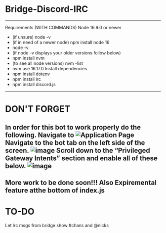 # Bridge-Discord-IRC
-----------------------------------
Requirements (WITH COMMANDS)
Node 16.9.0 or newer 
  - (if unsure) node -v
  - (if in need of a newer node) npm install node 16
  - node -v
  - (if node -v displays your older versions follow below)
  - npm install nvm
  - (to see all node versions) nvm -list
  - nvm use 16.17.0
Install dependencies
  - npm install dotenv
  - npm install irc
  - npm install discord.js
------------------------------------
# DON'T FORGET
In order for this bot to work properly do the following.
Navigate to ![Application Page](https://discord.com/developers/applications)
Navigate to the bot tab on the left side of the screen.
![image](https://user-images.githubusercontent.com/57972505/189520046-7dcb0a7d-a82f-4425-b147-b15e715a0e73.png)
Scroll down to the “Privileged Gateway Intents” section and enable all of these below.
![image](https://user-images.githubusercontent.com/57972505/189520000-69128cae-6944-4a79-9a93-691b711e0179.png)
------------------------------------
More work to be done soon!!!
Also Expiremental feature atthe bottom of index.js
------------------------------------
# TO-DO
Let Irc msgs from bridge show #chans and @nicks
